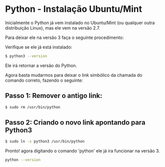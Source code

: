 # Python - Instalação Ubuntu/Mint

Inicialmente o Python já vem instalado no Ubuntu/Mint (ou qualquer outra distribuição Linux), mas ele vem na versão 2.7.

Para deixar ele na versão 3 faça o seguinte procedimento:

Verifique se ele já está instalado:

```bash
$ python3 --version
```

Ele irá retornar a versão do Python.

Agora basta mudarmos para deixar o link simbólico da chamada do comando correto, fazendo o seguinte:

## Passo 1: Remover o antigo link:

```bash
$ sudo rm /usr/bin/python
```

## Passo 2: Criando o novo link apontando para Python3

```bash
$ sudo ln -s python3 /usr/bin/python
```

Pronto! agora digitando o comando 'python' ele já ira funcionar na versão 3.

```bash
python --version
```
